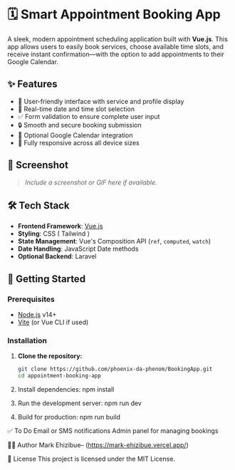 # 🗓️ Smart Appointment Booking App

A sleek, modern appointment scheduling application built with **Vue.js**. This app allows users to easily book services, choose available time slots, and receive instant confirmation—with the option to add appointments to their Google Calendar.

## ✨ Features

- 👤 User-friendly interface with service and profile display
- 📅 Real-time date and time slot selection
- ✅ Form validation to ensure complete user input
- 🔒 Smooth and secure booking submission
- 🔔 Optional Google Calendar integration
- 📱 Fully responsive across all device sizes

## 📸 Screenshot

> _Include a screenshot or GIF here if available._

## 🛠️ Tech Stack

- **Frontend Framework**: [Vue.js](https://vuejs.org/)
- **Styling**: CSS ( Tailwind )
- **State Management**: Vue's Composition API (`ref`, `computed`, `watch`)
- **Date Handling**: JavaScript Date methods
- **Optional Backend**:  Laravel

## 🚀 Getting Started

### Prerequisites

- [Node.js](https://nodejs.org/) v14+
- [Vite](https://vitejs.dev/) (or Vue CLI if used)

### Installation

1. **Clone the repository:**

   ```bash
   git clone https://github.com/phoenix-da-phenom/BookingApp.git
   cd appointment-booking-app
2. Install dependencies:
   npm install
3. Run the development server:
   npm run dev
4. Build for production:
    npm run build

✅ To Do
 Email or SMS notifications
 Admin panel for managing bookings      

🧑‍💻 Author
Mark Ehizibue– (https://mark-ehizibue.vercel.app/)

📄 License
This project is licensed under the MIT License.
     
